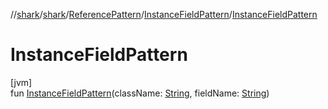 //[shark](../../../../index.md)/[shark](../../index.md)/[ReferencePattern](../index.md)/[InstanceFieldPattern](index.md)/[InstanceFieldPattern](-instance-field-pattern.md)

# InstanceFieldPattern

[jvm]\
fun [InstanceFieldPattern](-instance-field-pattern.md)(className: [String](https://kotlinlang.org/api/latest/jvm/stdlib/kotlin/-string/index.html), fieldName: [String](https://kotlinlang.org/api/latest/jvm/stdlib/kotlin/-string/index.html))
